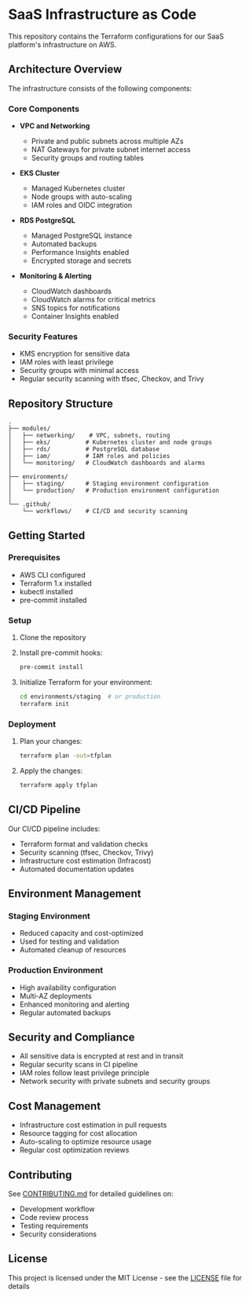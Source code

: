 # SaaS Infrastructure as Code

This repository contains the Terraform configurations for our SaaS platform's infrastructure on AWS.

## Architecture Overview

The infrastructure consists of the following components:

### Core Components
- **VPC and Networking**
  - Private and public subnets across multiple AZs
  - NAT Gateways for private subnet internet access
  - Security groups and routing tables

- **EKS Cluster**
  - Managed Kubernetes cluster
  - Node groups with auto-scaling
  - IAM roles and OIDC integration

- **RDS PostgreSQL**
  - Managed PostgreSQL instance
  - Automated backups
  - Performance Insights enabled
  - Encrypted storage and secrets

- **Monitoring & Alerting**
  - CloudWatch dashboards
  - CloudWatch alarms for critical metrics
  - SNS topics for notifications
  - Container Insights enabled

### Security Features
- KMS encryption for sensitive data
- IAM roles with least privilege
- Security groups with minimal access
- Regular security scanning with tfsec, Checkov, and Trivy

## Repository Structure

```
.
├── modules/
│   ├── networking/    # VPC, subnets, routing
│   ├── eks/          # Kubernetes cluster and node groups
│   ├── rds/          # PostgreSQL database
│   ├── iam/          # IAM roles and policies
│   └── monitoring/   # CloudWatch dashboards and alarms
│
├── environments/
│   ├── staging/      # Staging environment configuration
│   └── production/   # Production environment configuration
│
└── .github/
    └── workflows/    # CI/CD and security scanning
```

## Getting Started

### Prerequisites
- AWS CLI configured
- Terraform 1.x installed
- kubectl installed
- pre-commit installed

### Setup
1. Clone the repository
2. Install pre-commit hooks:
   ```bash
   pre-commit install
   ```

3. Initialize Terraform for your environment:
   ```bash
   cd environments/staging  # or production
   terraform init
   ```

### Deployment
1. Plan your changes:
   ```bash
   terraform plan -out=tfplan
   ```

2. Apply the changes:
   ```bash
   terraform apply tfplan
   ```

## CI/CD Pipeline

Our CI/CD pipeline includes:
- Terraform format and validation checks
- Security scanning (tfsec, Checkov, Trivy)
- Infrastructure cost estimation (Infracost)
- Automated documentation updates

## Environment Management

### Staging Environment
- Reduced capacity and cost-optimized
- Used for testing and validation
- Automated cleanup of resources

### Production Environment
- High availability configuration
- Multi-AZ deployments
- Enhanced monitoring and alerting
- Regular automated backups

## Security and Compliance

- All sensitive data is encrypted at rest and in transit
- Regular security scans in CI pipeline
- IAM roles follow least privilege principle
- Network security with private subnets and security groups

## Cost Management

- Infrastructure cost estimation in pull requests
- Resource tagging for cost allocation
- Auto-scaling to optimize resource usage
- Regular cost optimization reviews

## Contributing

See [CONTRIBUTING.md](CONTRIBUTING.md) for detailed guidelines on:
- Development workflow
- Code review process
- Testing requirements
- Security considerations

## License

This project is licensed under the MIT License - see the [LICENSE](LICENSE) file for details
